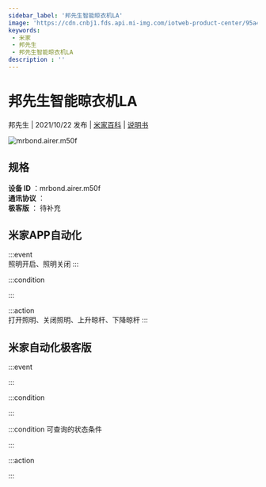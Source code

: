 ```yaml
---
sidebar_label: '邦先生智能晾衣机LA'
image: 'https://cdn.cnbj1.fds.api.mi-img.com/iotweb-product-center/95a4273d5ffdc6c79534d81bea3fa89a_1631848614128.png?GalaxyAccessKeyId=AKVGLQWBOVIRQ3XLEW&Expires=9223372036854775807&Signature=qnJD5KFVnlMTBinEOPhjAWHQFu8='
keywords: 
 - 米家
 - 邦先生
 - 邦先生智能晾衣机LA
description : ''
---
```

# 邦先生智能晾衣机LA

邦先生 | 2021/10/22 发布 | [米家百科](https://home.mi.com/webapp/content/baike/product/index.html?model=mrbond.airer.m50f) | [说明书](https://home.mi.com/views/introduction.html?model=mrbond.airer.m50f&region=cn)

![mrbond.airer.m50f](https://cdn.cnbj1.fds.api.mi-img.com/iotweb-product-center/95a4273d5ffdc6c79534d81bea3fa89a_1631848614128.png?GalaxyAccessKeyId=AKVGLQWBOVIRQ3XLEW&Expires=9223372036854775807&Signature=qnJD5KFVnlMTBinEOPhjAWHQFu8=)

## 规格  
> 
**设备 ID** ：mrbond.airer.m50f  
**通讯协议** ：  
**极客版**  ： 待补充 


## 米家APP自动化  

:::event  
照明开启、照明关闭
:::

:::condition  

:::

:::action   
打开照明、关闭照明、上升晾杆、下降晾杆
:::

## 米家自动化极客版  

:::event  

:::

:::condition  

:::

:::condition 可查询的状态条件  

:::

:::action  

:::

        
